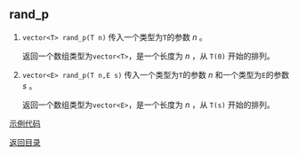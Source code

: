 ## rand_p

1. `vector<T> rand_p(T n)`
   传入一个类型为`T`的参数 $n$ 。

   返回一个数组类型为`vector<T>`，是一个长度为 $n$ ，从 `T(0)` 开始的排列。

2. `vector<E> rand_p(T n,E s)`
   传入一个类型为`T`的参数 $n$ 和一个类型为`E`的参数 $s$ 。

   返回一个数组类型为`vector<E>`，是一个长度为 $n$ ，从 `T(s)` 开始的排列。

[示例代码](../../../examples/rand_p.cpp)

[返回目录](../../home.md)